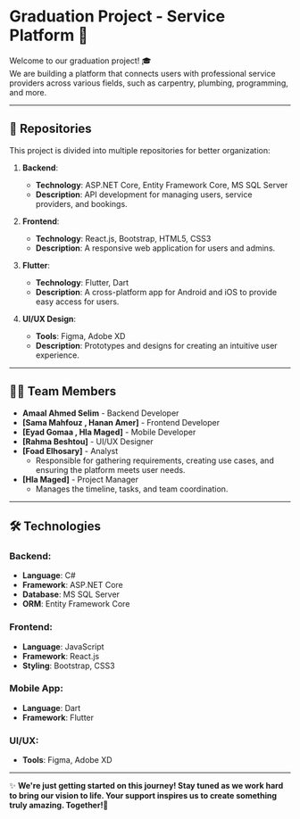 # Graduation Project - Service Platform 🚀  

Welcome to our graduation project! 🎓  
We are building a platform that connects users with professional service providers across various fields, such as carpentry, plumbing, programming, and more.  

---

## 📂 Repositories  
This project is divided into multiple repositories for better organization:  
1. **Backend**:  
   - **Technology**: ASP.NET Core, Entity Framework Core, MS SQL Server  
   - **Description**: API development for managing users, service providers, and bookings.  

2. **Frontend**:  
   - **Technology**: React.js, Bootstrap, HTML5, CSS3  
   - **Description**: A responsive web application for users and admins.  

3. **Flutter**:  
   - **Technology**: Flutter, Dart  
   - **Description**: A cross-platform app for Android and iOS to provide easy access for users.  

4. **UI/UX Design**:  
   - **Tools**: Figma, Adobe XD  
   - **Description**: Prototypes and designs for creating an intuitive user experience.  

---

## 👨‍💻 Team Members  
- **Amaal Ahmed Selim** - Backend Developer  
- **[Sama Mahfouz , Hanan Amer]** - Frontend Developer  
- **[Eyad Gomaa , Hla Maged]** - Mobile Developer  
- **[Rahma Beshtou]** - UI/UX Designer  
- **[Foad Elhosary]** - Analyst  
   - Responsible for gathering requirements, creating use cases, and ensuring the platform meets user needs.  
- **[Hla Maged]** - Project Manager  
   - Manages the timeline, tasks, and team coordination.  

---
## 🛠 Technologies  
### Backend:  
- **Language**: C#  
- **Framework**: ASP.NET Core  
- **Database**: MS SQL Server  
- **ORM**: Entity Framework Core  

### Frontend:  
- **Language**: JavaScript  
- **Framework**: React.js  
- **Styling**: Bootstrap, CSS3  

### Mobile App:  
- **Language**: Dart  
- **Framework**: Flutter  

### UI/UX:  
- **Tools**: Figma, Adobe XD  

---
✨ **We're just getting started on this journey! Stay tuned as we work hard to bring our vision to life. Your support inspires us to create something truly amazing. Together!💪**  

